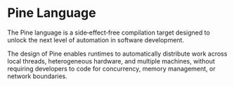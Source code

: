 # Pine Language

The Pine language is a side‑effect‑free compilation target designed to unlock the next level of automation in software development.

The design of Pine enables runtimes to automatically distribute work across local threads, heterogeneous hardware, and multiple machines, without requiring developers to code for concurrency, memory management, or network boundaries.


